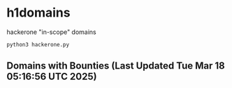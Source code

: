# h1domains
hackerone "in-scope" domains

`python3 hackerone.py`
## Domains with Bounties (Last Updated Tue Mar 18 05:16:56 UTC 2025)
```

```
